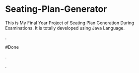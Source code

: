 # Seating-Plan-Generator

This is My Final Year Project of Seating Plan Generation During Examinations. It is totally developed using Java Language.







































































































































































.





















































#Done










































































































.




































































































































































































































































































































































































































































































.







































